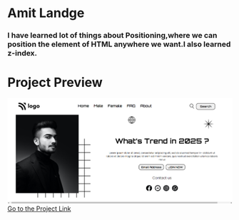 # Amit Landge

### I have learned lot of things about Positioning,where we can position the element of HTML anywhere we want.I also learned z-index.

# Project Preview

![project01](Project01.png)  
[Go to the Project Link](https://sensational-pothos-65b3dd.netlify.app/ "link")
